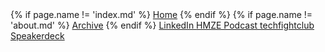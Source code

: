  <section class="link-list">
  {% if page.name != 'index.md' %}
    <a rel="me" href="/">Home</a>
  {% endif %}
  {% if page.name != 'about.md' %}
    <a rel="me" href="/archive.html">Archive</a>
  {% endif %}
  <a rel="me" href="https://www.linkedin.com/in/andreneubauer/" target="_blank">LinkedIn <i class="gg-external"></i></a>
  <a rel="me" href="https://hmze.io" target="_blank">HMZE Podcast <i class="gg-external"></i></a>
  <a rel="me" href="https://techfightclub.com" target="_blank">techfightclub <i class="gg-external"></i></a>
  <a rel="me" href="https://speakerdeck.com/devpg" target="_blank" >Speakerdeck <i class="gg-external"></i></a>
</section>